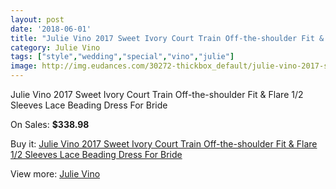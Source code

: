 ```yaml
---
layout: post
date: '2018-06-01'
title: "Julie Vino 2017 Sweet Ivory Court Train Off-the-shoulder Fit & Flare 1/2 Sleeves Lace Beading Dress For Bride"
category: Julie Vino
tags: ["style","wedding","special","vino","julie"]
image: http://img.eudances.com/30272-thickbox_default/julie-vino-2017-sweet-ivory-court-train-off-the-shoulder-fit-flare-12-sleeves-lace-beading-dress-for-bride.jpg
---
```

Julie Vino 2017 Sweet Ivory Court Train Off-the-shoulder Fit & Flare 1/2 Sleeves Lace Beading Dress For Bride

On Sales: **$338.98**
<a href="https://www.eudances.com/en/julie-vino/9692-julie-vino-2017-sweet-ivory-court-train-off-the-shoulder-fit-flare-12-sleeves-lace-beading-dress-for-bride.html"><amp-img layout="responsive" width="600" height="600" src="//img.eudances.com/30272-thickbox_default/julie-vino-2017-sweet-ivory-court-train-off-the-shoulder-fit-flare-12-sleeves-lace-beading-dress-for-bride.jpg" alt="Julie Vino 2017 Sweet Ivory Court Train Off-the-shoulder Fit & Flare 1/2 Sleeves Lace Beading Dress For Bride 0" /></a>
<a href="https://www.eudances.com/en/julie-vino/9692-julie-vino-2017-sweet-ivory-court-train-off-the-shoulder-fit-flare-12-sleeves-lace-beading-dress-for-bride.html"><amp-img layout="responsive" width="600" height="600" src="//img.eudances.com/30273-thickbox_default/julie-vino-2017-sweet-ivory-court-train-off-the-shoulder-fit-flare-12-sleeves-lace-beading-dress-for-bride.jpg" alt="Julie Vino 2017 Sweet Ivory Court Train Off-the-shoulder Fit & Flare 1/2 Sleeves Lace Beading Dress For Bride 1" /></a>
<a href="https://www.eudances.com/en/julie-vino/9692-julie-vino-2017-sweet-ivory-court-train-off-the-shoulder-fit-flare-12-sleeves-lace-beading-dress-for-bride.html"><amp-img layout="responsive" width="600" height="600" src="//img.eudances.com/30271-thickbox_default/julie-vino-2017-sweet-ivory-court-train-off-the-shoulder-fit-flare-12-sleeves-lace-beading-dress-for-bride.jpg" alt="Julie Vino 2017 Sweet Ivory Court Train Off-the-shoulder Fit & Flare 1/2 Sleeves Lace Beading Dress For Bride 2" /></a>

Buy it: [Julie Vino 2017 Sweet Ivory Court Train Off-the-shoulder Fit & Flare 1/2 Sleeves Lace Beading Dress For Bride](https://www.eudances.com/en/julie-vino/9692-julie-vino-2017-sweet-ivory-court-train-off-the-shoulder-fit-flare-12-sleeves-lace-beading-dress-for-bride.html "Julie Vino 2017 Sweet Ivory Court Train Off-the-shoulder Fit & Flare 1/2 Sleeves Lace Beading Dress For Bride")

View more: [Julie Vino](https://www.eudances.com/en/100-julie-vino "Julie Vino")